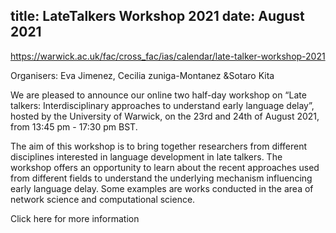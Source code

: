 title: LateTalkers Workshop 2021
date: August 2021
---
https://warwick.ac.uk/fac/cross_fac/ias/calendar/late-talker-workshop-2021

Organisers: Eva Jimenez, Cecilia zuniga-Montanez &Sotaro Kita

We are pleased to announce our online two half-day workshop on “Late talkers: Interdisciplinary approaches to understand early language delay”, hosted by the University of Warwick, on the 23rd and 24th of August 2021, from 13:45 pm - 17:30 pm BST.

The aim of this workshop is to bring together researchers from different disciplines interested in language development in late talkers. The workshop offers an opportunity to learn about the recent approaches used from different fields to understand the underlying mechanism influencing early language delay. Some examples are works conducted in the area of network science and computational science.

Click here for more information
